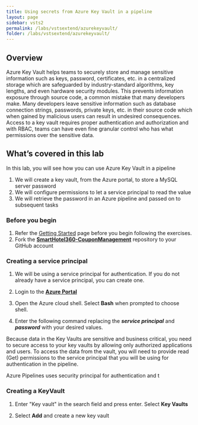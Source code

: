 ```yaml
---
title: Using secrets from Azure Key Vault in a pipeline
layout: page
sidebar: vsts2
permalink: /labs/vstsextend/azurekeyvault/
folder: /labs/vstsextend/azurekeyvault/
---
```


<div class="rw-ui-container"></div>

## Overview 
Azure Key Vault helps teams to securely store and manage sensitive information such as keys, password, certificates, etc. in a centralized storage which are safeguarded by industry-standard algorithms, key lengths, and even hardware security modules. This prevents information exposure through source code,  a common mistake that many developers make. Many developers leave sensitive information such as database connection strings, passwords, private keys, etc. in their source code which when gained by malicious users can result in undesired consequences. Access to a key vault requires proper authentication and authorization and with RBAC, teams can have even fine granular control who has what permissions over the sensitive data.

## What’s covered in this lab
In this lab, you will see how you can use Azure Key Vault in a pipeline

1. We will create a key vault, from the Azure portal, to store a MySQL server password
1. We will configure permissions to let a service principal to read the value
1. We will retrieve the password in an Azure pipeline and passed on to subsequent tasks

### Before you begin

1. Refer the [Getting Started](../Setup/) page before you begin following the exercises.
1. Fork the [**SmartHotel360-CouponManagement**](https://github.com/Microsoft/SmartHotel360-CouponManagement) repository to your GitHub account


### Creating a service principal 

1. We will be using a service principal for authentication. If you do not already have a service principal, you can create one.

1. Login to the [**Azure Portal**](https://portal.azure.com) 

1. Open the Azure cloud shell. Select **Bash** when prompted to choose shell.

1. Enter the following command replacing the ***service principal*** and ***password*** with your desired values. 

Because data in the Key Vaults are sensitive and business critical, you need to secure access to your key vaults by allowing only authorized applications and users. To access the data from the vault, you will need to provide read (Get) permissions to the service principal that you will be using for authentication in the pipeline. 

Azure Pipelines uses security principal for authentication and t

### Creating a KeyVault

1. Enter "Key vault" in the search field and press enter. Select **Key Vaults**

1. Select **Add** and create a new key vault


